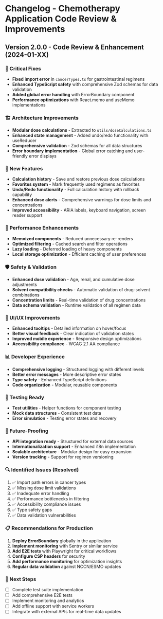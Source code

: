 # Changelog - Chemotherapy Application Code Review & Improvements

## Version 2.0.0 - Code Review & Enhancement (2024-01-XX)

### 🚨 Critical Fixes
- **Fixed import error** in `cancerTypes.ts` for gastrointestinal regimens
- **Enhanced TypeScript safety** with comprehensive Zod schemas for data validation
- **Added global error handling** with ErrorBoundary component
- **Performance optimizations** with React.memo and useMemo implementations

### 🏗️ Architecture Improvements
- **Modular dose calculations** - Extracted to `utils/doseCalculations.ts`
- **Enhanced state management** - Added undo/redo functionality with useReducer
- **Comprehensive validation** - Zod schemas for all data structures
- **Error boundary implementation** - Global error catching and user-friendly error displays

### 🎯 New Features
- **Calculation history** - Save and restore previous dose calculations
- **Favorites system** - Mark frequently used regimens as favorites
- **Undo/Redo functionality** - Full calculation history with rollback capability
- **Enhanced dose alerts** - Comprehensive warnings for dose limits and concentrations
- **Improved accessibility** - ARIA labels, keyboard navigation, screen reader support

### 🔧 Performance Enhancements
- **Memoized components** - Reduced unnecessary re-renders
- **Optimized filtering** - Cached search and filter operations
- **Lazy loading** - Deferred loading of heavy components
- **Local storage optimization** - Efficient caching of user preferences

### 🛡️ Safety & Validation
- **Enhanced dose validation** - Age, renal, and cumulative dose adjustments
- **Solvent compatibility checks** - Automatic validation of drug-solvent combinations
- **Concentration limits** - Real-time validation of drug concentrations
- **Data schema validation** - Runtime validation of all regimen data

### 🎨 UI/UX Improvements
- **Enhanced tooltips** - Detailed information on hover/focus
- **Better visual feedback** - Clear indication of validation states
- **Improved mobile experience** - Responsive design optimizations
- **Accessibility compliance** - WCAG 2.1 AA compliance

### 📊 Developer Experience
- **Comprehensive logging** - Structured logging with different levels
- **Better error messages** - More descriptive error states
- **Type safety** - Enhanced TypeScript definitions
- **Code organization** - Modular, reusable components

### 🧪 Testing Ready
- **Test utilities** - Helper functions for component testing
- **Mock data structures** - Consistent test data
- **Error simulation** - Testing error states and recovery

### 📱 Future-Proofing
- **API integration ready** - Structured for external data sources
- **Internationalization support** - Enhanced i18n implementation
- **Scalable architecture** - Modular design for easy expansion
- **Version tracking** - Support for regimen versioning

### 🔍 Identified Issues (Resolved)
1. ✅ Import path errors in cancer types
2. ✅ Missing dose limit validations
3. ✅ Inadequate error handling
4. ✅ Performance bottlenecks in filtering
5. ✅ Accessibility compliance issues
6. ✅ Type safety gaps
7. ✅ Data validation vulnerabilities

### 📋 Recommendations for Production
1. **Deploy ErrorBoundary** globally in the application
2. **Implement monitoring** with Sentry or similar service
3. **Add E2E tests** with Playwright for critical workflows
4. **Configure CSP headers** for security
5. **Add performance monitoring** for optimization insights
6. **Regular data validation** against NCCN/ESMO updates

### 🚀 Next Steps
- [ ] Complete test suite implementation
- [ ] Add comprehensive E2E tests
- [ ] Implement monitoring and analytics
- [ ] Add offline support with service workers
- [ ] Integrate with external APIs for real-time data updates